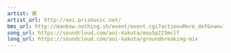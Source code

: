```yaml
---
artist: 葵
artist_url: http://aoi.prismusic.net/
bms_url: http://manbow.nothing.sh/event/event.cgi?action=More_def&num=131&event=96
song_url: https://soundcloud.com/aoi-kakuta/mou5p223mclf
long_url: https://soundcloud.com/aoi-kakuta/groundbreaking-mix
---
```

